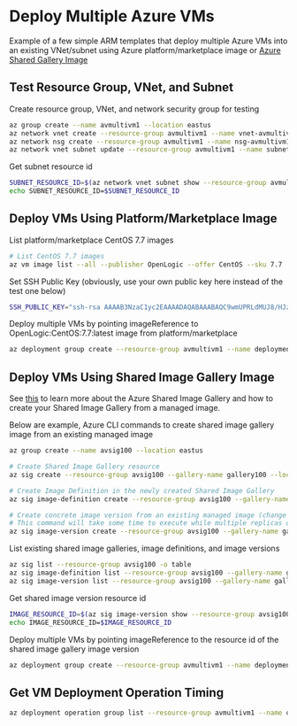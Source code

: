 # Deploy Multiple Azure VMs

Example of a few simple ARM templates that deploy multiple Azure VMs into an existing VNet/subnet using Azure platform/marketplace image or [Azure Shared Gallery Image](https://docs.microsoft.com/en-us/azure/virtual-machines/linux/shared-image-galleries)

## Test Resource Group, VNet, and Subnet

Create resource group, VNet, and network security group for testing

```bash
az group create --name avmultivm1 --location eastus
az network vnet create --resource-group avmultivm1 --name vnet-avmultivm1 --address-prefix 10.0.0.0/16 --subnet-name subnet-vms --subnet-prefix 10.0.0.0/24
az network nsg create --resource-group avmultivm1 --name nsg-avmultivm1
az network vnet subnet update --resource-group avmultivm1 --name subnet-vms --vnet-name vnet-avmultivm1 --network-security-group nsg-avmultivm1
```

Get subnet resource id

```bash
SUBNET_RESOURCE_ID=$(az network vnet subnet show --resource-group avmultivm1 --name subnet-vms --vnet-name vnet-avmultivm1 --query id -o tsv)
echo SUBNET_RESOURCE_ID=$SUBNET_RESOURCE_ID
```

## Deploy VMs Using Platform/Marketplace Image

List platform/marketplace CentOS 7.7 images

```bash
# List CentOS 7.7 images
az vm image list --all --publisher OpenLogic --offer CentOS --sku 7.7
```

Set SSH Public Key (obviously, use your own public key here instead of the test one below)

```bash
SSH_PUBLIC_KEY="ssh-rsa AAAAB3NzaC1yc2EAAAADAQABAAABAQC9wmUPRLdMUJ8/HJz+gpp1YbE09W7HHsAmh0SoCUUrjCsdAoK7x9IQcl+5WP3H1JmtvejZRbPemxtbWgtN3aMvr4WxB0ukfdc4Dcsj73uyhBKn9pUAa/uQV0pwX1FsTNsLF8U99kjfEmCwW6bHOS5PB2E9Kh0pw8i1A36kcgudtoWd6XmwLwlAeVtK+ULkHUHNjOxqLXzbISKeARnhBzqnlA/g+usYEvTLL/VzKFd8FZEF+UBxo5FNVuFIyyXSEr2lRMiaa0W++E1EWhwGNn5weM36vFaZS0So2I8tV/aEb7hfpVe9hSrGjkijAwh+E+nNvjyg0Z1Y407nKvCD9yLr AV"
```

Deploy multiple VMs by pointing imageReference to OpenLogic:CentOS:7.7:latest image from platform/marketplace

```bash
az deployment group create --resource-group avmultivm1 --name deployment001 --template-file multi-vm-spot-template.json --parameters numberOfVms=2 vmSize=Standard_D4s_v3 subnetResourceId="$SUBNET_RESOURCE_ID" sshPublicKey="$SSH_PUBLIC_KEY" customData="# my custom data #" imageReference="{'publisher':'OpenLogic','offer':'CentOS','sku':'7.7','version':'latest'}" additionalTags="{'tag2':'value2','tag3':'value3'}"
```

## Deploy VMs Using Shared Image Gallery Image

See [this](https://docs.microsoft.com/en-us/azure/virtual-machines/linux/shared-image-galleries) to learn more about the Azure Shared Image Gallery and how to create your Shared Image Gallery from a managed image.

Below are example, Azure CLI commands to create shared image gallery image from an existing managed image

```bash
az group create --name avsig100 --location eastus

# Create Shared Image Gallery resource
az sig create --resource-group avsig100 --gallery-name gallery100 --location eastus

# Create Image Definition in the newly created Shared Image Gallery
az sig image-definition create --resource-group avsig100 --gallery-name gallery100 --gallery-image-definition ubuntu1804lts --os-type Linux --publisher publisher100 --offer ubuntu --sku 1804lts --location eastus

# Create concrete image version from an existing managed image (change the managed-image to point to your managed image resource id)
# This command will take some time to execute while multiple replicas of the image are being created
az sig image-version create --resource-group avsig100 --gallery-name gallery100 --gallery-image-definition ubuntu1804lts --gallery-image-version 1.0.0 --managed-image "/subscriptions/{subscription-id}/resourceGroups/{resource-group-name}/providers/Microsoft.Compute/images/{managed-image-name}" --location eastus --target-regions eastus=2
```

List existing shared image galleries, image definitions, and image versions

```bash
az sig list --resource-group avsig100 -o table
az sig image-definition list --resource-group avsig100 --gallery-name gallery100 -o table
az sig image-version list --resource-group avsig100 --gallery-name gallery100 --gallery-image-definition ubuntu1804lts -o table
```

Get shared image version resource id

```bash
IMAGE_RESOURCE_ID=$(az sig image-version show --resource-group avsig100 --gallery-name gallery100 --gallery-image-definition ubuntu1804lts --gallery-image-version 1.0.0 --query id -o tsv)
echo IMAGE_RESOURCE_ID=$IMAGE_RESOURCE_ID
```

Deploy multiple VMs by pointing imageReference to the resource id of the shared image gallery image version

```bash
az deployment group create --resource-group avmultivm1 --name deployment002 --template-file multi-vm-spot-template.json --parameters numberOfVms=3 vmSize=Standard_D4s_v3 subnetResourceId="$SUBNET_RESOURCE_ID" sshPublicKey="$SSH_PUBLIC_KEY" customData="# my custom data #" imageReference="{\"id\":\"$IMAGE_RESOURCE_ID\"}" additionalTags="{'tag2':'value2','tag3':'value3'}"
```

## Get VM Deployment Operation Timing

```bash
az deployment operation group list --resource-group avmultivm1 --name deployment002 --query "[?properties.targetResource.resourceType=='Microsoft.Compute/virtualMachines'].{Duration:properties.duration,State:properties.provisioningState,Resource:properties.targetResource.resourceName,ResourceType:properties.targetResource.resourceType}"
```
